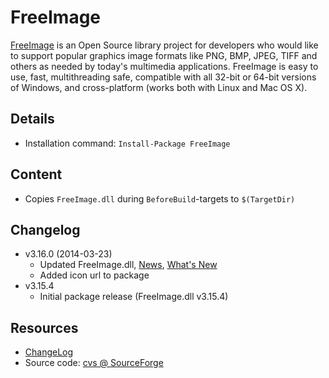 FreeImage
===

[FreeImage] is an Open Source library project for developers who would like to support popular graphics image formats like PNG, BMP, JPEG, TIFF and others as needed by today's multimedia applications. FreeImage is easy to use, fast, multithreading safe, compatible with all 32-bit or 64-bit versions of Windows, and cross-platform (works both with Linux and Mac OS X).

Details
---
  - Installation command: ``Install-Package FreeImage``

Content
---
  - Copies ``FreeImage.dll`` during ``BeforeBuild``-targets to ``$(TargetDir)``

Changelog
---
  - v3.16.0 (2014-03-23)
      - Updated FreeImage.dll, [News](http://freeimage.sourceforge.net/news.html), [What's New](http://sourceforge.net/projects/freeimage/files/Binary%20Distribution/3.16.0/)
      - Added icon url to package
  - v3.15.4
      - Initial package release (FreeImage.dll v3.15.4)

Resources
---
[FreeImage]:  http://freeimage.sourceforge.net/
[changelog]:  http://freeimage.cvs.sourceforge.net/viewvc/freeimage/FreeImage/Whatsnew.txt
[sourcecode]: http://sourceforge.net/p/freeimage/code/
  - [ChangeLog]
  - Source code: [cvs @ SourceForge][sourcecode]